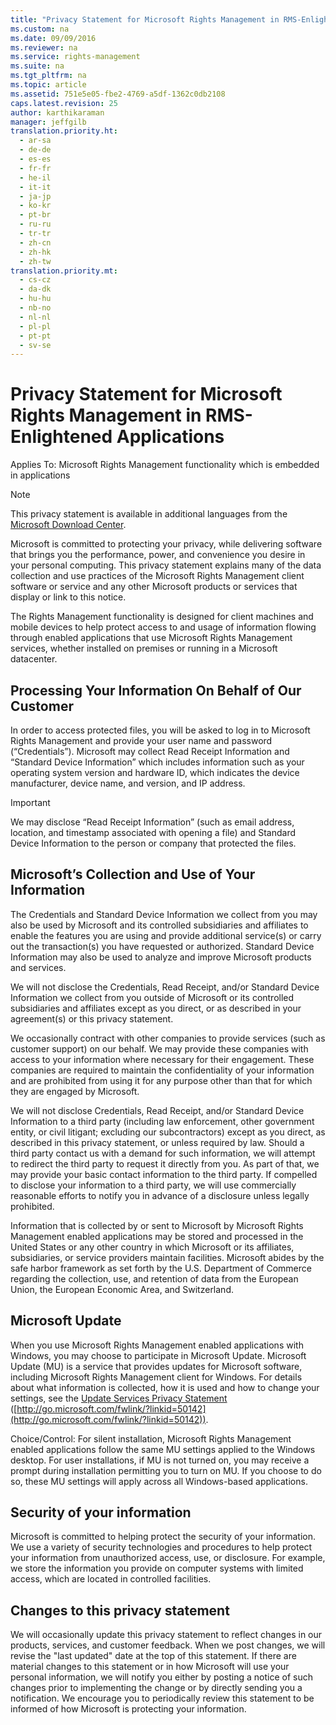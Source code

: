 ```yaml
---
title: "Privacy Statement for Microsoft Rights Management in RMS-Enlightened Applications"
ms.custom: na
ms.date: 09/09/2016
ms.reviewer: na
ms.service: rights-management
ms.suite: na
ms.tgt_pltfrm: na
ms.topic: article
ms.assetid: 751e5e05-fbe2-4769-a5df-1362c0db2108
caps.latest.revision: 25
author: karthikaraman
manager: jeffgilb
translation.priority.ht: 
  - ar-sa
  - de-de
  - es-es
  - fr-fr
  - he-il
  - it-it
  - ja-jp
  - ko-kr
  - pt-br
  - ru-ru
  - tr-tr
  - zh-cn
  - zh-hk
  - zh-tw
translation.priority.mt: 
  - cs-cz
  - da-dk
  - hu-hu
  - nb-no
  - nl-nl
  - pl-pl
  - pt-pt
  - sv-se
---
```

# Privacy Statement for Microsoft Rights Management in RMS-Enlightened Applications
Applies To: Microsoft Rights Management functionality which is embedded in applications

> [!NOTE]
> This privacy statement is available in additional languages from the [Microsoft Download Center](http://www.microsoft.com/download/details.aspx?id=41668).

Microsoft is committed to protecting your privacy, while delivering software that brings you the performance, power, and convenience you desire in your personal computing. This privacy statement explains many of the data collection and use practices of the Microsoft Rights Management client software or service and any other Microsoft products or services that display or link to this notice.

The Rights Management functionality is designed for client machines and mobile devices to help protect access to and usage of information flowing through enabled applications that use Microsoft Rights Management services, whether installed on premises or running in a Microsoft datacenter.

## Processing Your Information On Behalf of Our Customer
In order to access protected files, you will be asked to log in to Microsoft Rights Management and provide your user name and password (“Credentials”). Microsoft may collect Read Receipt Information and “Standard Device Information” which includes information such as your operating system version and hardware ID, which indicates the device manufacturer, device name, and version, and IP address.

> [!IMPORTANT]
> We may disclose “Read Receipt Information” (such as email address, location, and timestamp associated with opening a file) and Standard Device Information to the person or company that protected the files.

## Microsoft’s Collection and Use of Your Information
The Credentials and Standard Device Information we collect from you may also be used by Microsoft and its controlled subsidiaries and affiliates to enable the features you are using and provide additional service(s) or carry out the transaction(s) you have requested or authorized. Standard Device Information may also be used to analyze and improve Microsoft products and services.

We will not disclose the Credentials, Read Receipt, and/or Standard Device Information we collect from you outside of Microsoft or its controlled subsidiaries and affiliates except as you direct, or as described in your agreement(s) or this privacy statement.

We occasionally contract with other companies to provide services (such as customer support) on our behalf. We may provide these companies with access to your information where necessary for their engagement. These companies are required to maintain the confidentiality of your information and are prohibited from using it for any purpose other than that for which they are engaged by Microsoft.

We will not disclose Credentials, Read Receipt, and/or Standard Device Information to a third party (including law enforcement, other government entity, or civil litigant; excluding our subcontractors) except as you direct, as described in this privacy statement, or unless required by law. Should a third party contact us with a demand for such information, we will attempt to redirect the third party to request it directly from you. As part of that, we may provide your basic contact information to the third party. If compelled to disclose your information to a third party, we will use commercially reasonable efforts to notify you in advance of a disclosure unless legally prohibited.

Information that is collected by or sent to Microsoft by Microsoft Rights Management enabled applications may be stored and processed in the United States or any other country in which Microsoft or its affiliates, subsidiaries, or service providers maintain facilities. Microsoft abides by the safe harbor framework as set forth by the U.S. Department of Commerce regarding the collection, use, and retention of data from the European Union, the European Economic Area, and Switzerland.

## Microsoft Update
When you use Microsoft Rights Management enabled applications with Windows, you may choose to participate in Microsoft Update. Microsoft Update (MU) is a service that provides updates for Microsoft software, including Microsoft Rights Management client for Windows. For details about what information is collected, how it is used and how to change your settings, see the [Update Services Privacy Statement](http://go.microsoft.com/fwlink/?linkid=50142) ([http://go.microsoft.com/fwlink/?linkid=50142](http://go.microsoft.com/fwlink/?linkid=50142)).

Choice/Control: For silent installation, Microsoft Rights Management enabled applications follow the same MU settings applied to the Windows desktop. For user installations, if MU is not turned on, you may receive a prompt during installation permitting you to turn on MU. If you choose to do so, these MU settings will apply across all Windows-based applications.

## Security of your information
Microsoft is committed to helping protect the security of your information. We use a variety of security technologies and procedures to help protect your information from unauthorized access, use, or disclosure. For example, we store the information you provide on computer systems with limited access, which are located in controlled facilities.

## Changes to this privacy statement
We will occasionally update this privacy statement to reflect changes in our products, services, and customer feedback. When we post changes, we will revise the "last updated" date at the top of this statement. If there are material changes to this statement or in how Microsoft will use your personal information, we will notify you either by posting a notice of such changes prior to implementing the change or by directly sending you a notification. We encourage you to periodically review this statement to be informed of how Microsoft is protecting your information.

